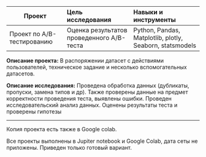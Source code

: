 | **Проект** | **Цель исследования** | **Навыки и инструменты** |
| -------------------- | :--------------------- |:---------------------------|
|Проект по А/B-тестированию|Оценка результатов проведенного A/B-теста|Python, Pandas, Matplotlib, plotly, Seaborn, statsmodels|

**Описание проекта:**
В распоряжении датасет с действиями пользователей, техническое задание и несколько вспомогательных датасетов.

**Описание исследования:**
Проведена обработка данных (дубликаты, пропуски, замена типов и др).
Также проверены данные на предмет корректности проведения теста, выявлены ошибки. Проведен исследовательский анализ данных. Оценены результаты теста и проверены гипотезы 

__________________________________________________________________________________________________________________________
Копия проекта есть также в Google colab.

Все проекты выполнены в Jupiter notebook и Google Colab, дата сеты не приложены. Приведен только готовый вариант.
